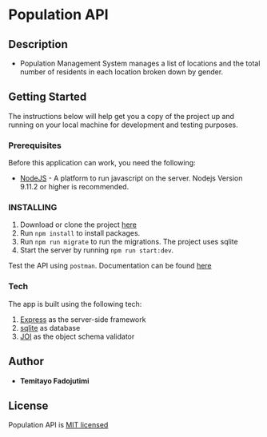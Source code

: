 # Population API

## Description
- Population Management System manages a list of locations and the total number of residents in each location broken down by gender. 

## Getting Started

The instructions below will help get you a copy of the project up and running on your local machine for development and testing purposes. 

### Prerequisites

Before this application can work, you need the following:
- [NodeJS](https://nodejs.org/en/) - A platform to run javascript on the server. Nodejs Version 9.11.2 or higher is recommended.

### INSTALLING
1. Download or clone the project [here](https://github.com/adesege/population-api.git)
2. Run `npm install` to install packages. 
3. Run `npm run migrate` to run the migrations. The project uses sqlite
4. Start the server by running `npm run start:dev`.


 Test the API using `postman`. Documentation can be found [here](https://documenter.getpostman.com/view/2714219/S11DTM1R#ab94f857-1506-49b8-9d0d-f90bd53504cc)

 ### Tech
The app is built using the following tech:
1. [Express](https://expressjs.com/) as the server-side framework
2. [sqlite](https://www.sqlite.org/index.html) as database
3. [JOI](https://github.com/hapijs/joi) as the object schema validator

## Author

* **Temitayo Fadojutimi** 

## License

Population API is  [MIT licensed](./LICENSE) 
